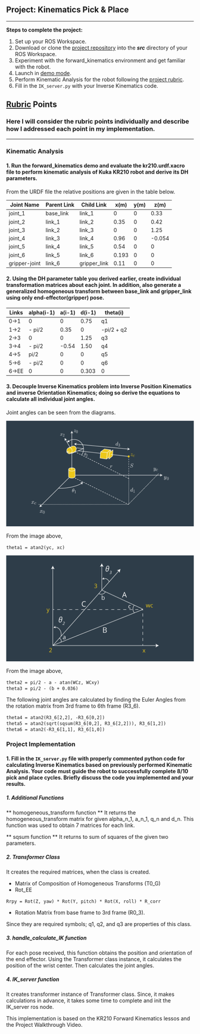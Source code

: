 ## Project: Kinematics Pick & Place

---


**Steps to complete the project:**


1. Set up your ROS Workspace.
2. Download or clone the [project repository](https://github.com/udacity/RoboND-Kinematics-Project) into the ***src*** directory of your ROS Workspace.
3. Experiment with the forward_kinematics environment and get familiar with the robot.
4. Launch in [demo mode](https://classroom.udacity.com/nanodegrees/nd209/parts/7b2fd2d7-e181-401e-977a-6158c77bf816/modules/8855de3f-2897-46c3-a805-628b5ecf045b/lessons/91d017b1-4493-4522-ad52-04a74a01094c/concepts/ae64bb91-e8c4-44c9-adbe-798e8f688193).
5. Perform Kinematic Analysis for the robot following the [project rubric](https://review.udacity.com/#!/rubrics/972/view).
6. Fill in the `IK_server.py` with your Inverse Kinematics code.


[//]: # (Image References)

[image1]: ./misc_images/l21-l-inverse-kinematics-01.png
[image2]: ./misc_images/l21-l-inverse-kinematics-new-design-fixed.png
[image3]: ./misc_images/misc2.png

## [Rubric](https://review.udacity.com/#!/rubrics/972/view) Points
### Here I will consider the rubric points individually and describe how I addressed each point in my implementation.

---

### Kinematic Analysis
#### 1. Run the forward_kinematics demo and evaluate the kr210.urdf.xacro file to perform kinematic analysis of Kuka KR210 robot and derive its DH parameters.

From the URDF file the relative positions are given in the table below.

Joint Name | Parent Link | Child Link | x(m) | y(m) | z(m)
--- | --- | --- | --- | --- | ---
joint_1 | base_link | link_1 | 0 | 0 | 0.33
joint_2 | link_1 | link_2 | 0.35 | 0 | 0.42
joint_3 | link_2 | link_3 | 0 | 0 | 1.25
joint_4 | link_3 | link_4 | 0.96 | 0 | -0.054
joint_5 | link_4 | link_5 | 0.54 | 0 | 0
joint_6 | link_5 | link_6 | 0.193 | 0 | 0
gripper-joint | link_6 | gripper_link | 0.11 | 0 | 0


#### 2. Using the DH parameter table you derived earlier, create individual transformation matrices about each joint. In addition, also generate a generalized homogeneous transform between base_link and gripper_link using only end-effector(gripper) pose.

Links | alpha(i-1) | a(i-1) | d(i-1) | theta(i)
--- | --- | --- | --- | ---
0->1 | 0 | 0 | 0.75 | q1
1->2 | - pi/2 | 0.35 | 0 | -pi/2 + q2
2->3 | 0 | 0 | 1.25 | q3
3->4 | - pi/2 | -0.54 | 1.50 | q4
4->5 | pi/2 | 0 | 0 | q5
5->6 | - pi/2 | 0 | 0 | q6
6->EE | 0 | 0 | 0.303 | 0


#### 3. Decouple Inverse Kinematics problem into Inverse Position Kinematics and inverse Orientation Kinematics; doing so derive the equations to calculate all individual joint angles.

Joint angles can be seen from the diagrams.

![alt text][image1]

From the image above,

```
theta1 = atan2(yc, xc)
```

![alt text][image2]

From the image above,

```
theta2 = pi/2 - a - atan(WCz, WCxy)
theta3 = pi/2 - (b + 0.036)
```

The following joint angles are calculated by finding the Euler Angles from the rotation matrix from 3rd frame to 6th frame (R3_6).

```
theta4 = atan2(R3_6[2,2], -R3_6[0,2])
theta5 = atan2(sqrt(sqsum(R3_6[0,2], R3_6[2,2])), R3_6[1,2])
theta6 = atan2(-R3_6[1,1], R3_6[1,0])
```



### Project Implementation

#### 1. Fill in the `IK_server.py` file with properly commented python code for calculating Inverse Kinematics based on previously performed Kinematic Analysis. Your code must guide the robot to successfully complete 8/10 pick and place cycles. Briefly discuss the code you implemented and your results.

##### 1. Additional Functions
** homogeneous_transform function **
It returns the homogeneous_transform matrix for given alpha_n_1, a_n_1, q_n and d_n. This function was used to obtain 7 matrices for each link.

** sqsum function **
It returns to sum of squares of the given two parameters.

##### 2. Transformer Class
It creates the required matrices, when the class is created.
* Matrix of Composition of Homogeneous Transforms (T0_G)
* Rot_EE
```
Rrpy = Rot(Z, yaw) * Rot(Y, pitch) * Rot(X, roll) * R_corr
```
* Rotation Matrix from base frame to 3rd frame (R0_3).

Since they are required symbols; q1, q2, and q3 are properties of this class.

##### 3. handle_calculate_IK function
For each pose received, this function obtains the position and orientation of the end effector. Using the Transformer class instance, it calculates the position of the wrist center. Then calculates the joint angles.

##### 4. IK_server function
It creates transformer instance of Transformer class. Since, it makes calculations in advance, it takes some time to complete and init the IK_server ros node.

This implementation is based on the KR210 Forward Kinematics lessos and the Project Walkthrough Video.




